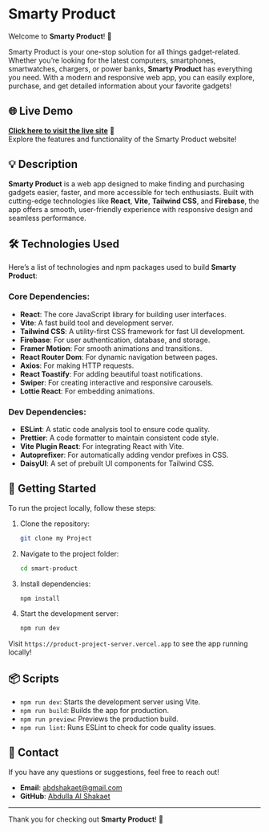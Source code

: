 # **Smarty Product**

Welcome to **Smarty Product**! 🚀

Smarty Product is your one-stop solution for all things gadget-related. Whether you’re looking for the latest computers, smartphones, smartwatches, chargers, or power banks, **Smarty Product** has everything you need. With a modern and responsive web app, you can easily explore, purchase, and get detailed information about your favorite gadgets!

## 🌐 **Live Demo**
[**Click here to visit the live site**](https://superb-chaja-5589ab.netlify.app/) 🚀  
Explore the features and functionality of the Smarty Product website!

## 💡 **Description**
**Smarty Product** is a web app designed to make finding and purchasing gadgets easier, faster, and more accessible for tech enthusiasts. Built with cutting-edge technologies like **React**, **Vite**, **Tailwind CSS**, and **Firebase**, the app offers a smooth, user-friendly experience with responsive design and seamless performance.

## 🛠️ **Technologies Used**

Here’s a list of technologies and npm packages used to build **Smarty Product**:

### **Core Dependencies**:
- **React**: The core JavaScript library for building user interfaces.
- **Vite**: A fast build tool and development server.
- **Tailwind CSS**: A utility-first CSS framework for fast UI development.
- **Firebase**: For user authentication, database, and storage.
- **Framer Motion**: For smooth animations and transitions.
- **React Router Dom**: For dynamic navigation between pages.
- **Axios**: For making HTTP requests.
- **React Toastify**: For adding beautiful toast notifications.
- **Swiper**: For creating interactive and responsive carousels.
- **Lottie React**: For embedding animations.

### **Dev Dependencies**:
- **ESLint**: A static code analysis tool to ensure code quality.
- **Prettier**: A code formatter to maintain consistent code style.
- **Vite Plugin React**: For integrating React with Vite.
- **Autoprefixer**: For automatically adding vendor prefixes in CSS.
- **DaisyUI**: A set of prebuilt UI components for Tailwind CSS.

## 🚀 **Getting Started**

To run the project locally, follow these steps:

1. Clone the repository:
    ```bash
    git clone my Project
    ```

2. Navigate to the project folder:
    ```bash
    cd smart-product
    ```

3. Install dependencies:
    ```bash
    npm install
    ```

4. Start the development server:
    ```bash
    npm run dev
    ```

Visit `https://product-project-server.vercel.app` to see the app running locally!

## 📦 **Scripts**
- `npm run dev`: Starts the development server using Vite.
- `npm run build`: Builds the app for production.
- `npm run preview`: Previews the production build.
- `npm run lint`: Runs ESLint to check for code quality issues.

## 👥 **Contact**
If you have any questions or suggestions, feel free to reach out!

- **Email**: [abdshakaet@gmail.com](abdshakaet@gmail.com)
- **GitHub**: [Abdulla Al Shakaet](https://github.com/Shakaet)

---

Thank you for checking out **Smarty Product**! 🌟
